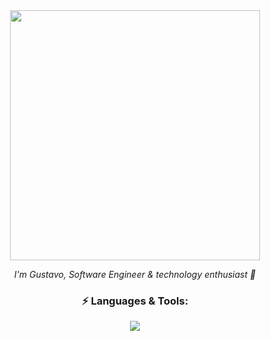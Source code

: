 <div align="center">
  <img src="https://media.giphy.com/media/Qo2dupDib32rkTY4hX/giphy.gif" width="400"/>
  
  *I'm Gustavo, Software Engineer & technology enthusiast :love_you_gesture:*
  

  ### 	:zap:  Languages & Tools:
  
  <img src="https://skillicons.dev/icons?i=git,html,css,js,py&theme=light&perline=5"/>
</div>
